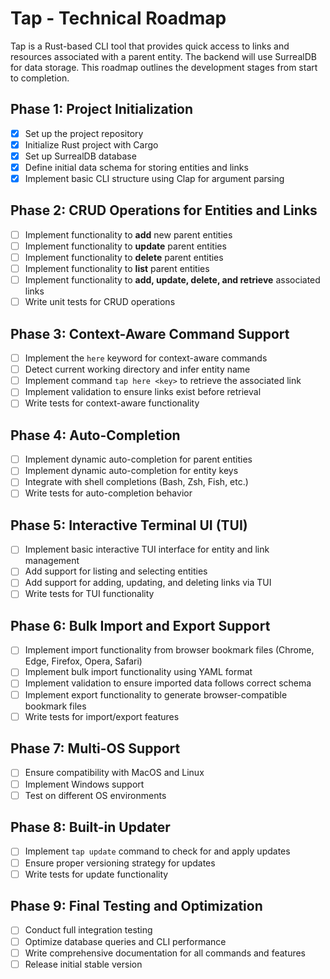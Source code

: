 # Tap - Technical Roadmap

Tap is a Rust-based CLI tool that provides quick access to links and resources associated with a parent entity. The backend will use SurrealDB for data storage. This roadmap outlines the development stages from start to completion.

## Phase 1: Project Initialization

- [x] Set up the project repository
- [x] Initialize Rust project with Cargo
- [x] Set up SurrealDB database
- [x] Define initial data schema for storing entities and links
- [x] Implement basic CLI structure using Clap for argument parsing

## Phase 2: CRUD Operations for Entities and Links

- [ ] Implement functionality to **add** new parent entities
- [ ] Implement functionality to **update** parent entities
- [ ] Implement functionality to **delete** parent entities
- [ ] Implement functionality to **list** parent entities
- [ ] Implement functionality to **add, update, delete, and retrieve** associated links
- [ ] Write unit tests for CRUD operations

## Phase 3: Context-Aware Command Support

- [ ] Implement the `here` keyword for context-aware commands
- [ ] Detect current working directory and infer entity name
- [ ] Implement command `tap here <key>` to retrieve the associated link
- [ ] Implement validation to ensure links exist before retrieval
- [ ] Write tests for context-aware functionality

## Phase 4: Auto-Completion

- [ ] Implement dynamic auto-completion for parent entities
- [ ] Implement dynamic auto-completion for entity keys
- [ ] Integrate with shell completions (Bash, Zsh, Fish, etc.)
- [ ] Write tests for auto-completion behavior

## Phase 5: Interactive Terminal UI (TUI)

- [ ] Implement basic interactive TUI interface for entity and link management
- [ ] Add support for listing and selecting entities
- [ ] Add support for adding, updating, and deleting links via TUI
- [ ] Write tests for TUI functionality

## Phase 6: Bulk Import and Export Support

- [ ] Implement import functionality from browser bookmark files (Chrome, Edge, Firefox, Opera, Safari)
- [ ] Implement bulk import functionality using YAML format
- [ ] Implement validation to ensure imported data follows correct schema
- [ ] Implement export functionality to generate browser-compatible bookmark files
- [ ] Write tests for import/export features

## Phase 7: Multi-OS Support

- [ ] Ensure compatibility with MacOS and Linux
- [ ] Implement Windows support
- [ ] Test on different OS environments

## Phase 8: Built-in Updater

- [ ] Implement `tap update` command to check for and apply updates
- [ ] Ensure proper versioning strategy for updates
- [ ] Write tests for update functionality

## Phase 9: Final Testing and Optimization

- [ ] Conduct full integration testing
- [ ] Optimize database queries and CLI performance
- [ ] Write comprehensive documentation for all commands and features
- [ ] Release initial stable version
